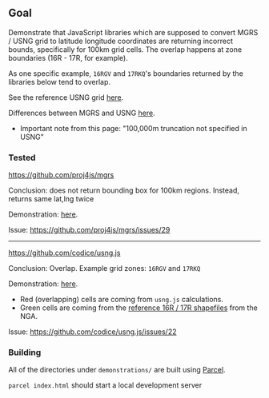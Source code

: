 ## Goal

Demonstrate that JavaScript libraries which are supposed to convert MGRS / USNG grid to latitude longitude coordinates are returning incorrect bounds, specifically for 100km grid cells. The overlap happens at zone boundaries (16R - 17R, for example).

As one specific example, `16RGV` and `17RKQ`'s boundaries returned by the libraries below tend to overlap.

See the reference USNG grid [here](usng-grid-reference.jpg).

Differences between MGRS and USNG [here](https://www.maptools.com/tutorials/mgrs_usng_diffs).
- Important note from this page: "100,000m truncation not specified in USNG"

### Tested

https://github.com/proj4js/mgrs

Conclusion: does not return bounding box for 100km regions. Instead, returns same lat,lng twice

Demonstration: [here](https://gregsadetsky.github.io/mgrs-usng-js-libs-overlap/demonstrations/proj4js-mgrs/dist/).

Issue: https://github.com/proj4js/mgrs/issues/29

---

https://github.com/codice/usng.js

Conclusion: Overlap. Example grid zones: `16RGV` and `17RKQ`

Demonstration: [here](https://gregsadetsky.github.io/mgrs-usng-js-libs-overlap/demonstrations/codice-usng/dist/).
- Red (overlapping) cells are coming from `usng.js` calculations.
- Green cells are coming from the [reference 16R / 17R shapefiles](http://earth-info.nga.mil/GandG/coordsys/grids/mgrs_100km_dloads.html) from the NGA.

Issue: https://github.com/codice/usng.js/issues/22

### Building

All of the directories under `demonstrations/` are built using [Parcel](https://parceljs.org/).

`parcel index.html` should start a local development server
